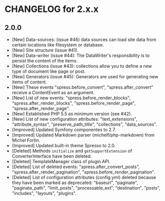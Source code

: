 CHANGELOG for 2.x.x
===================

## 2.0.0
* [New] Data-sources: (issue #46) data sources can load site data from certain locations like filesystem or database.
* [New] Site structure (issue #41).
* [New] Data-writer (issue #44): The DataWriter's responsibility is to persist the content of the items.
* [New] Collections (issue #43): collections allow you to define a new type of document like page or post.
* [New] Generators (issue #45): Generators are used for generating new items of content.
* [New] These events "spress.before_convert", "spress.after_convert" receive a ContentEvent as an argument.
* [New] List of new events: "spress.before_render_blocks", "spress.after_render_blocks", "spress.before_render_page", "spress.after_render_page".
* [New] Established PHP 5.5 as minimum version (see #42).
* [New] List of new configuration attributes: "text_extensions", "attribute_syntax", "preserve_path_title", "collections", "data_sources".
* [Improved] Updated Symfony componentes to 2.7.
* [Improved] Updated Markdown parser (michelf/php-markdown) from Michel Fortin.
* [Improved] Updated built-in theme Spresso to 2.0.
* [Deleted] Methods `initialize` and `getSupportExtension` of ConverterInterface have been deleted.
* [Deleted] TemplateManager class of plugin API.
* [Deleted] List of deleted events: "spress.after_convert_posts", "spress.after_render_pagination", "spress.before_render_pagination".
* [Deleted] List of configuration attributes (config.yml) deleted because they have been marked as deprecated: "baseurl", "paginate", "paginate_path", "limit_posts", "processable_ext", "destination", "posts", "includes", "layouts", "plugins".
